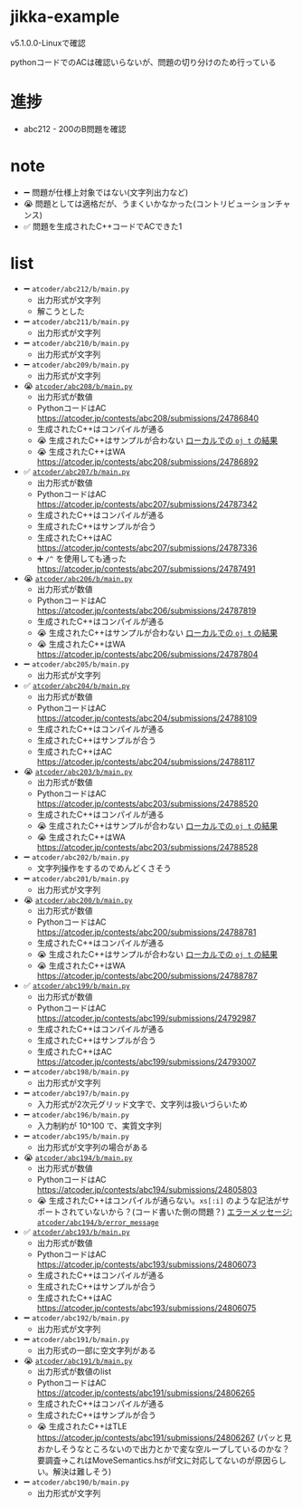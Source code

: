 # jikka-example
v5.1.0.0-Linuxで確認

pythonコードでのACは確認いらないが、問題の切り分けのため行っている

# 進捗
- abc212 - 200のB問題を確認

# note
- :heavy_minus_sign: 問題が仕様上対象ではない(文字列出力など)
- :sob: 問題としては適格だが、うまくいかなかった(コントリビューションチャンス)
- :white_check_mark: 問題を生成されたC++コードでACできた1

# list
- :heavy_minus_sign: `atcoder/abc212/b/main.py`
  - 出力形式が文字列
  - 解こうとした
- :heavy_minus_sign: `atcoder/abc211/b/main.py`
  - 出力形式が文字列
- :heavy_minus_sign: `atcoder/abc210/b/main.py`
  - 出力形式が文字列
- :heavy_minus_sign: `atcoder/abc209/b/main.py`
  - 出力形式が文字列
- :sob: [`atcoder/abc208/b/main.py`](atcoder/abc208/b/main.py)
  - 出力形式が数値
  - PythonコードはAC https://atcoder.jp/contests/abc208/submissions/24786840
  - 生成されたC++はコンパイルが通る
  - :sob: 生成されたC++はサンプルが合わない [ローカルでの `oj t` の結果](./atcoder/abc208/b/result_as_generated_cpp)
  - :sob: 生成されたC++はWA https://atcoder.jp/contests/abc208/submissions/24786892
- :white_check_mark: [`atcoder/abc207/b/main.py`](atcoder/abc207/b/main.py)
  - 出力形式が数値
  - PythonコードはAC https://atcoder.jp/contests/abc207/submissions/24787342
  - 生成されたC++はコンパイルが通る
  - 生成されたC++はサンプルが合う
  - 生成されたC++はAC https://atcoder.jp/contests/abc207/submissions/24787336
  - :heavy_plus_sign: `/^` を使用しても通った https://atcoder.jp/contests/abc207/submissions/24787491
- :sob: [`atcoder/abc206/b/main.py`](atcoder/abc206/b/main.py)
  - 出力形式が数値
  - PythonコードはAC https://atcoder.jp/contests/abc206/submissions/24787819
  - 生成されたC++はコンパイルが通る
  - :sob: 生成されたC++はサンプルが合わない [ローカルでの `oj t` の結果](./atcoder/abc206/b/result_as_generated_cpp)
  - :sob: 生成されたC++はWA https://atcoder.jp/contests/abc206/submissions/24787804
- :heavy_minus_sign: `atcoder/abc205/b/main.py`
  - 出力形式が文字列
- :white_check_mark: [`atcoder/abc204/b/main.py`](atcoder/abc204/b/main.py)
  - 出力形式が数値
  - PythonコードはAC https://atcoder.jp/contests/abc204/submissions/24788109
  - 生成されたC++はコンパイルが通る
  - 生成されたC++はサンプルが合う
  - 生成されたC++はAC https://atcoder.jp/contests/abc204/submissions/24788117
- :sob: [`atcoder/abc203/b/main.py`](atcoder/abc203/b/main.py)
  - 出力形式が数値
  - PythonコードはAC https://atcoder.jp/contests/abc203/submissions/24788520
  - 生成されたC++はコンパイルが通る
  - :sob: 生成されたC++はサンプルが合わない [ローカルでの `oj t` の結果](./atcoder/abc203/b/result_as_generated_cpp)
  - :sob: 生成されたC++はWA https://atcoder.jp/contests/abc203/submissions/24788528
- :heavy_minus_sign: `atcoder/abc202/b/main.py`
  - 文字列操作をするのでめんどくさそう
- :heavy_minus_sign: `atcoder/abc201/b/main.py`
  - 出力形式が文字列
- :sob: [`atcoder/abc200/b/main.py`](atcoder/abc200/b/main.py)
  - 出力形式が数値
  - PythonコードはAC https://atcoder.jp/contests/abc200/submissions/24788781
  - 生成されたC++はコンパイルが通る
  - :sob: 生成されたC++はサンプルが合わない [ローカルでの `oj t` の結果](./atcoder/abc200/b/result_as_generated_cpp)
  - :sob: 生成されたC++はWA https://atcoder.jp/contests/abc200/submissions/24788787
- :white_check_mark: [`atcoder/abc199/b/main.py`](atcoder/abc199/b/main.py)
  - 出力形式が数値
  - PythonコードはAC https://atcoder.jp/contests/abc199/submissions/24792987
  - 生成されたC++はコンパイルが通る
  - 生成されたC++はサンプルが合う
  - 生成されたC++はAC https://atcoder.jp/contests/abc199/submissions/24793007
- :heavy_minus_sign: `atcoder/abc198/b/main.py`
  - 出力形式が文字列
- :heavy_minus_sign: `atcoder/abc197/b/main.py`
  - 入力形式が2次元グリッド文字で、文字列は扱いづらいため
- :heavy_minus_sign: `atcoder/abc196/b/main.py`
  - 入力制約が 10^100 で、実質文字列
- :heavy_minus_sign: `atcoder/abc195/b/main.py`
  - 出力形式が文字列の場合がある
- :sob: [`atcoder/abc194/b/main.py`](atcoder/abc194/b/main.py)
  - 出力形式が数値
  - PythonコードはAC https://atcoder.jp/contests/abc194/submissions/24805803
  - :sob: 生成されたC++はコンパイルが通らない。`xs[:i]` のような記法がサポートされていないから？(コード書いた側の問題？) [エラーメッセージ: `atcoder/abc194/b/error_message`](atcoder/abc194/b/error_message)
- :white_check_mark: [`atcoder/abc193/b/main.py`](atcoder/abc193/b/main.py)
  - 出力形式が数値
  - PythonコードはAC https://atcoder.jp/contests/abc193/submissions/24806073
  - 生成されたC++はコンパイルが通る
  - 生成されたC++はサンプルが合う
  - 生成されたC++はAC https://atcoder.jp/contests/abc193/submissions/24806075
- :heavy_minus_sign: `atcoder/abc192/b/main.py`
  - 出力形式が文字列
- :heavy_minus_sign: `atcoder/abc191/b/main.py`
  - 出力形式の一部に空文字列がある
- :sob: [`atcoder/abc191/b/main.py`](atcoder/abc191/b/main.py)
  - 出力形式が数値のlist
  - PythonコードはAC https://atcoder.jp/contests/abc191/submissions/24806265
  - 生成されたC++はコンパイルが通る
  - 生成されたC++はサンプルが合う
  - :sob: 生成されたC++はTLE https://atcoder.jp/contests/abc191/submissions/24806267 (パッと見おかしそうなところないので出力とかで変な空ループしているのかな？要調査→これはMoveSemantics.hsがif文に対応してないのが原因らしい。解決は難しそう)
- :heavy_minus_sign: `atcoder/abc190/b/main.py`
  - 出力形式が文字列